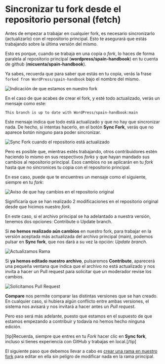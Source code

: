 # Sincronizar tu fork desde el repositorio personal (fetch)

Antes de empezar a trabajar en cualquier fork, es necesario sincronizarlo (actualizarlo) con el repositorio principal. Esto te asegurará que estás trabajando sobre la última versión del mismo.

Esto es porque, cuando se trabaja en una copia o _fork_, lo haces de forma paralela al repositorio principal (**wordpress/spain-handbook**) en tu cuenta de github (**micuenta/spain-handbook**).

Ya sabes, recuerda que para saber que estás en tu copia, verás la frase `forked from WordPress/spain-handbook` bajo el nombre del mismo.

![Indicación de que estamos en nuestro fork](https://raw.githubusercontent.com/WordPress/spain-handbook/main/assets/Fork-estamos-en-fork.webp)

En el caso de que acabes de crear el fork, y esté todo actualizado, verás un mensaje como este:

`This branch is up to date with WordPress/spain-handbook:main`

Este mensaje indica que todo está actualizado y que no hay que sincronizar nada. De hecho, si intentas hacerlo, en el botón **Sync Fork**, verás que no aparece botón ninguno para poder sincronizar.

![Sync Fork cuando el repositorio está actualizado](https://raw.githubusercontent.com/WordPress/spain-handbook/main/assets/fetch-si-todo-esta-sincronizado.webp)

Pero es posible que, mientras estés trabajando, otros contribuidores estén haciendo lo mismo en sus respectivos _forks_ y que hayan mandado sus cambios al repositorio principal. Esos cambios no se aplicarán en tu _fork_ hasta que no sincronices tu copia con el repositorio principal.

En ese caso, puede que te encuentres un mensaje como el siguiente, siempre en tu _fork_:

![Aviso de que hay cambios en el repositorio original](https://raw.githubusercontent.com/WordPress/spain-handbook/main/assets/fetch-aviso-modificaciones-fork.webp)

Significaría que se han realizado 2 modificaciones en el repositorio original desde que hicimos nuestro _fork_.

En este caso, si el archivo principal se ha adelantado a nuestra versión, tenemos dos opciones: Contribute o Update branch.

Si **no hemos realizado aún cambios** en nuestro fork, para trabajar en la versión aceptada más actualizada del archivo principal (main), podemos pulsar en **Sync fork**, que nos dará a su vez la opción: _Update branch_.

![Actualizamos Rama](https://raw.githubusercontent.com/WordPress/spain-handbook/main/assets/Fork-actualizar-rama.jpg)

Si **ya hemos editado nuestro archivo**, pulsaremos **Contribute**, aparecerá una pequeña ventana que indica que el archivo no está actualizado y nos invita a hacer un Pull request para solicitar que un moderador revise los cambios.

![Solicitamos Pull Request](https://raw.githubusercontent.com/WordPress/spain-handbook/main/assets/Fork-contribute-send-PR.jpg)

**Compare** nos permite comparar las distintas versiones que se han creado.
En cualquier caso, si hubiera algún conflicto entre ambas versiones, el sistema nos avisará y nos invitará a hacer antes un _Pull request_.

Pero eso será más adelante, puesto que estamos en el supuesto de que estamos empezando a contribuir y todavía no hemos hecho ninguna edición.

[tip]Recuerda, siempre que entres en tu _Fork_ hacer clic en **Sync fork**, incluso si tienes experiencia con GitHub y trabajas en local.[/tip]

El siguiente paso que debemos llevar a cabo es [crear una rama en nuestro fork](https://es.wordpress.org/team/handbook/manuales/github/rama/) para editar en ella sin peligro de modificar nada en la rama principal.
